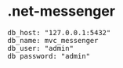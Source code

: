 # .net-messenger

<pre>
db_host: "127.0.0.1:5432"
db_name: mvc_messenger
db_user: "admin"
db_password: "admin"
</pre>
